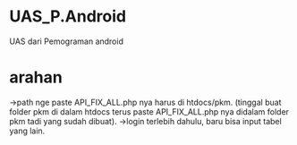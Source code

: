 # UAS_P.Android
UAS dari Pemograman android

# arahan 
->path nge paste API_FIX_ALL.php nya harus di htdocs/pkm. (tinggal buat folder pkm di dalam htdocs terus paste API_FIX_ALL.php nya didalam folder pkm tadi yang sudah dibuat).
->login terlebih dahulu, baru bisa input tabel yang lain.
